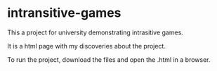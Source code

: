 # intransitive-games

This a project for university demonstrating intrasitive games.

It is a html page with my discoveries about the project.

To run the project, download the files and open the .html in a browser.
